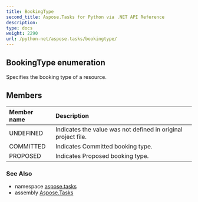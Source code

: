 ```yaml
---
title: BookingType
second_title: Aspose.Tasks for Python via .NET API Reference
description: 
type: docs
weight: 2290
url: /python-net/aspose.tasks/bookingtype/
---
```


## BookingType enumeration

Specifies the booking type of a resource.

## Members
| Member name | Description |
| :- | :- |
|UNDEFINED|Indicates the value was not defined in original project file.|
|COMMITTED|Indicates Committed booking type.|
|PROPOSED|Indicates Proposed booking type.|

### See Also

* namespace [aspose.tasks](/tasks/python-net/aspose.tasks/)
* assembly [Aspose.Tasks](/tasks/python-net/)

